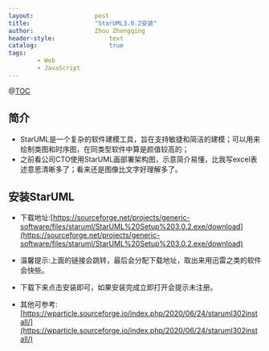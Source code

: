 ```yaml
---
layout:					post
title:					"StarUML3.0.2安装"
author:					Zhou Zhongqing
header-style:				text
catalog:					true
tags:
		- Web
		- JavaScript
---
```

@[TOC](目录)
## 简介
- StarUML是一个复杂的软件建模工具，旨在支持敏捷和简洁的建模；可以用来绘制类图和时序图，在同类型软件中算是颜值较高的；
- 之前看公司CTO使用StarUML画部署架构图，示意简介易懂，比我写excel表述意思清晰多了；看来还是图像比文字好理解多了。
## 安装StarUML
 
- 下载地址:[https://sourceforge.net/projects/generic-software/files/staruml/StarUML%20Setup%203.0.2.exe/download](https://sourceforge.net/projects/generic-software/files/staruml/StarUML%20Setup%203.0.2.exe/download)
- 温馨提示:上面的链接会跳转，最后会分配下载地址，取出来用迅雷之类的软件会快些。
- 下载下来点击安装即可，如果安装完成立即打开会提示未注册。


- 其他可参考:[https://wparticle.sourceforge.io/index.php/2020/06/24/staruml302install/](https://wparticle.sourceforge.io/index.php/2020/06/24/staruml302install/)